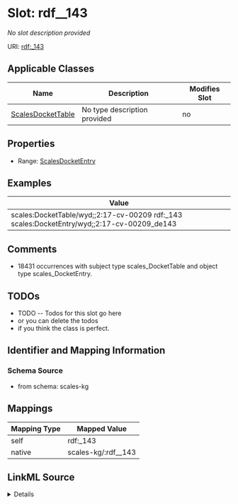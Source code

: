 

# Slot: rdf__143


_No slot description provided_





URI: [rdf:_143](http://www.w3.org/1999/02/22-rdf-syntax-ns#_143)



<!-- no inheritance hierarchy -->





## Applicable Classes

| Name | Description | Modifies Slot |
| --- | --- | --- |
| [ScalesDocketTable](../classes/ScalesDocketTable.md) | No type description provided |  no  |







## Properties

* Range: [ScalesDocketEntry](../classes/ScalesDocketEntry.md)






## Examples

| Value |
| --- |
| scales:DocketTable/wyd;;2:17-cv-00209 rdf:_143 scales:DocketEntry/wyd;;2:17-cv-00209_de143 |

## Comments

* 18431 occurrences with subject type scales_DocketTable and object type scales_DocketEntry.

## TODOs

* TODO -- Todos for this slot go here
* or you can delete the todos
* if you think the class is perfect.

## Identifier and Mapping Information







### Schema Source


* from schema: scales-kg




## Mappings

| Mapping Type | Mapped Value |
| ---  | ---  |
| self | rdf:_143 |
| native | scales-kg/:rdf__143 |




## LinkML Source

<details>
```yaml
name: rdf__143
description: No slot description provided
todos:
- TODO -- Todos for this slot go here
- or you can delete the todos
- if you think the class is perfect.
comments:
- 18431 occurrences with subject type scales_DocketTable and object type scales_DocketEntry.
examples:
- value: scales:DocketTable/wyd;;2:17-cv-00209 rdf:_143 scales:DocketEntry/wyd;;2:17-cv-00209_de143
from_schema: scales-kg
rank: 1000
slot_uri: rdf:_143
alias: rdf__143
domain_of:
- scales_DocketTable
range: scales_DocketEntry

```
</details>